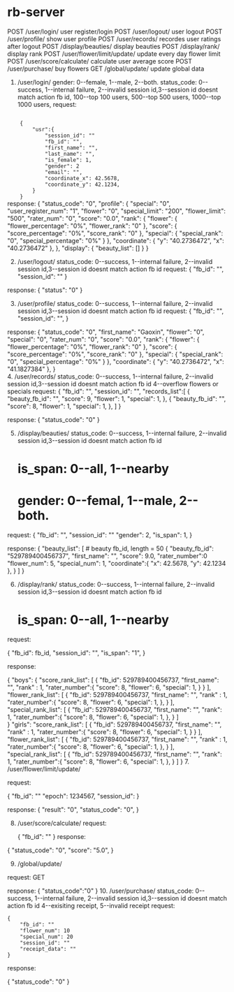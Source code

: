 rb-server
=========
POST  /user/login/                    user register/login
POST  /user/logout/                   user logout
POST  /user/profile/                  show user profile
POST  /user/records/                  recordes user ratings after logout
POST  /display/beauties/             display beauties
POST  /display/rank/                  display rank
POST  /user/flower/limit/update/      update every day flower limit
POST  /user/score/calculate/          calculate user average score
POST  /user/purchase/              buy flowers
GET  /global/update/                  update global data


1. /user/login/
    gender: 0--female, 1--male, 2--both.
    status_code: 0--success, 1--internal failure, 2--invalid session id,3--session id doesnt match action fb id,
    100--top 100 users, 500--top 500 users, 1000--top 1000 users,
request:
<code>
    {
        "usr":{
            "session_id": ""
            "fb_id": "",
            "first_name": "",
            "last_name": "",
            "is_female": 1,
            "gender": 2
            "email": "",
            "coordinate_x": 42.5678,
            "coordinate_y": 42.1234,
        }
    }
</code>
response:
{
    "status_code": "0",
    "profile": {
        "special": "0",
        "user_register_num": "1",
        "flower": "0",
        "special_limit": "200",
        "flower_limit": "500",
        "rater_num": "0",
        "score": "0.0",
        "rank": {
            "flower": {
                "flower_percentage": "0%",
                "flower_rank": "0"
            },
            "score": {
                "score_percentage": "0%",
                "score_rank": "0"
            },
            "special": {
                "special_rank": "0",
                "special_percentage": "0%"
            }
        },
        "coordinate": {
            "y": "40.2736472",
            "x": "40.2736472"
        },
    },
    "display": {
        "beauty_list": []
    }
}

2.  /user/logout/
    status_code: 0--success, 1--internal failure, 2--invalid session id,3--session id doesnt match action fb id
request:
    {
        "fb_id": "",
        "session_id": ""
    }

response:
    {
        "status": "0"
    }
    
3.  /user/profile/
    status_code: 0--success, 1--internal failure, 2--invalid session id,3--session id doesnt match action fb id
request:
    {
        "fb_id": "",
        "session_id": "",
    }

response:
{
    "status_code": "0",
    "first_name": "Gaoxin",
    "flower": "0",
    "special": "0",
    "rater_num": "0",
    "score": "0.0",
    "rank": {
        "flower": {
            "flower_percentage": "0%",
            "flower_rank": "0"
        },
        "score": {
            "score_percentage": "0%",
            "score_rank": "0"
        },
        "special": {
            "special_rank": "0",
            "special_percentage": "0%"
        }
    },
    "coordinate": {
        "y": "40.2736472",
        "x": "41.1827384"
    },
}  
4.  /user/records/
    status_code: 0--success, 1--internal failure, 2--invalid session id,3--session id doesnt match action fb id
    4--overflow flowers or specials
request:
    {
        "fb_id": "",
        "session_id": "",
        "records_list":[
            {
                "beauty_fb_id": "",
                "score": 9,
                "flower": 1,
                "special": 1,
            },
            {
                "beauty_fb_id": "",
                "score": 8,
                "flower": 1,
                "special": 1,
            },
        ]
    }
    
  response:
    {
        "status_code": "0"
    }

5.  /display/beauties/
    status_code: 0--success, 1--internal failure, 2--invalid session id,3--session id doesnt match action fb id
    # is_span: 0--all, 1--nearby
    # gender: 0--femal, 1--male, 2--both.
request:
    {
        "fb_id": "",
        "session_id": ""
        "gender": 2,
        "is_span": 1,
    }
    
response:
    {
        "beauty_list": [
            # beauty fb_id, length = 50
            {
                "beauty_fb_id": "529789400456737",
                "first_name": "",
                "score": 9.0,
                "rater_number":0
                "flower_num": 5,
                "special_num": 1,
                "coordinate":{
                    "x": 42.5678,
                    "y": 42.1234
                },
            }
        ]
    }
    

6. /display/rank/
    status_code: 0--success, 1--internal failure, 2--invalid session id,3--session id doesnt match action fb id
    # is_span: 0--all, 1--nearby
request:

{
    "fb_id": fb_id,
    "session_id": "",
    "is_span": "1",
}


response:

{
    "boys": {
                "score_rank_list": [
            {
                "fb_id": 529789400456737,
                "first_name": "",
                "rank" : 1,
                "rater_number":{
                    "score": 8,
                    "flower": 6,
                    "special": 1,
                }
            }
        ],
        "flower_rank_list": [
            {
                "fb_id": 529789400456737,
                "first_name": "",
                "rank" : 1,
                "rater_number":{
                    "score": 8,
                    "flower": 6,
                    "special": 1,
                },
            }
        ],
        "special_rank_list": [
            {
                "fb_id": 529789400456737,
                "first_name": "",
                "rank": 1,
                "rater_number":{
                    "score": 8,
                    "flower": 6,
                    "special": 1,
                },
            }
        ]    
    }
    "girls":
            "score_rank_list": [
            {
                "fb_id": 529789400456737,
                "first_name": "",
                "rank" : 1,
                "rater_number":{
                    "score": 8,
                    "flower": 6,
                    "special": 1,
                }
            }
        ],
        "flower_rank_list": [
            {
                "fb_id": 529789400456737,
                "first_name": "",
                "rank" : 1,
                "rater_number":{
                    "score": 8,
                    "flower": 6,
                    "special": 1,
                },
            }
        ],
        "special_rank_list": [
            {
                "fb_id": 529789400456737,
                "first_name": "",
                "rank": 1,
                "rater_number":{
                    "score": 8,
                    "flower": 6,
                    "special": 1,
                },
            }
        ]
}
7. /user/flower/limit/update/

request:

{
    "fb_id": ""
    "epoch": 1234567,
    "session_id":
}

response:
{
    "result": "0",
    "status_code": "0",
}

8. /user/score/calculate/
request:

    {
        "fb_id": ""
    }
response:

{
    "status_code": "0",
    "score": "5.0",
}

9. /global/update/

request:
GET

response:
{
    "status_code":"0"
}
10. /user/purchase/
   status_code: 0--success, 1--internal failure, 2--invalid session id,3--session id doesnt match action fb id
   4--exisiting receipt, 5--invalid receipt
request:

    {
        "fb_id": ""
        "flower_num": 10
        "special_num": 20
        "session_id": ""
        "receipt_data": ""
    }
    
response:

{
    "status_code": "0"
}
